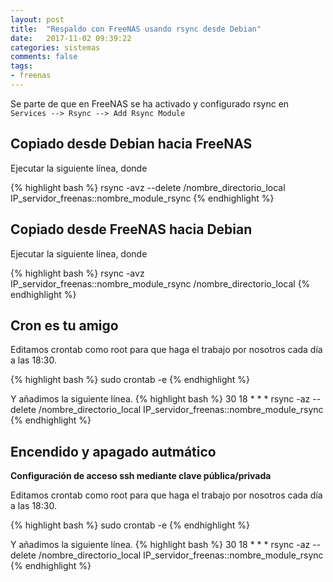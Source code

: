 ```yaml
---
layout: post
title:  "Respaldo con FreeNAS usando rsync desde Debian"
date:   2017-11-02 09:39:22
categories: sistemas
comments: false
tags:
- freenas
---
```


Se parte de que en FreeNAS se ha activado y configurado rsync en `Services --> Rsync --> Add Rsync Module`


Copiado desde Debian hacia FreeNAS
----------------------------------

Ejecutar la siguiente línea, donde 


{% highlight bash %}
rsync -avz --delete /nombre_directorio_local IP_servidor_freenas::nombre_module_rsync
{% endhighlight %}

Copiado desde FreeNAS hacia Debian 
----------------------------------

Ejecutar la siguiente línea, donde 


{% highlight bash %}
rsync -avz IP_servidor_freenas::nombre_module_rsync /nombre_directorio_local
{% endhighlight %}

Cron es tu amigo
----------------

Editamos crontab como root para que haga el trabajo por nosotros cada día a las 18:30.

{% highlight bash %}
sudo crontab -e
{% endhighlight %}

Y añadimos la siguiente línea.
{% highlight bash %}
30 18 * * * rsync -az --delete  /nombre_directorio_local IP_servidor_freenas::nombre_module_rsync
{% endhighlight %}

Encendido y apagado autmático
-----------------------------

**Configuración de acceso ssh mediante clave pública/privada**

Editamos crontab como root para que haga el trabajo por nosotros cada día a las 18:30.

{% highlight bash %}
sudo crontab -e
{% endhighlight %}

Y añadimos la siguiente línea.
{% highlight bash %}
30 18 * * * rsync -az --delete  /nombre_directorio_local IP_servidor_freenas::nombre_module_rsync
{% endhighlight %}